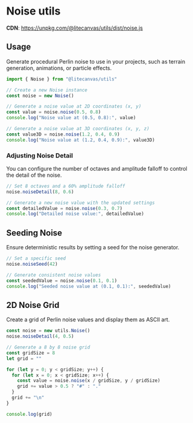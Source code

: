 # Noise utils

**CDN**: https://unpkg.com/@litecanvas/utils/dist/noise.js

## Usage

Generate procedural Perlin noise to use in your projects, such as terrain generation, animations, or particle effects.

```js
import { Noise } from "@litecanvas/utils"

// Create a new Noise instance
const noise = new Noise()

// Generate a noise value at 2D coordinates (x, y)
const value = noise.noise(0.5, 0.8)
console.log("Noise value at (0.5, 0.8):", value)

// Generate a noise value at 3D coordinates (x, y, z)
const value3D = noise.noise(1.2, 0.4, 0.9)
console.log("Noise value at (1.2, 0.4, 0.9):", value3D)
```

### Adjusting Noise Detail

You can configure the number of octaves and amplitude falloff to control the detail of the noise.

```js
// Set 8 octaves and a 60% amplitude falloff
noise.noiseDetail(8, 0.6)

// Generate a new noise value with the updated settings
const detailedValue = noise.noise(0.3, 0.7)
console.log("Detailed noise value:", detailedValue)
```

## Seeding Noise

Ensure deterministic results by setting a seed for the noise generator.

```js
// Set a specific seed
noise.noiseSeed(42)

// Generate consistent noise values
const seededValue = noise.noise(0.1, 0.1)
console.log("Seeded noise value at (0.1, 0.1):", seededValue)
```

## 2D Noise Grid

Create a grid of Perlin noise values and display them as ASCII art.

```js
const noise = new utils.Noise()
noise.noiseDetail(4, 0.5)

// Generate a 8 by 8 noise grid
const gridSize = 8
let grid = ""

for (let y = 0; y < gridSize; y++) {
  for (let x = 0; x < gridSize; x++) {
    const value = noise.noise(x / gridSize, y / gridSize)
    grid += value > 0.5 ? "#" : "."
  }
  grid += "\n"
}

console.log(grid)
```
